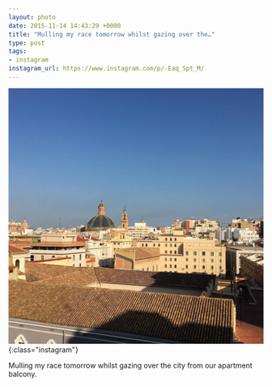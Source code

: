 ```yaml
---
layout: photo
date: 2015-11-14 14:43:29 +0000
title: "Mulling my race tomorrow whilst gazing over the…"
type: post
tags:
- instagram
instagram_url: https://www.instagram.com/p/-Eaq_Spt_M/
---
```


![Instagram - -Eaq_Spt_M](/img/-Eaq_Spt_M.jpg){:class="instagram"}

Mulling my race tomorrow whilst gazing over the city from our apartment balcony.
